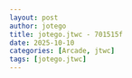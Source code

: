 ```yaml
---
layout: post
author: jotego
title: jotego.jtwc - 701515f
date: 2025-10-10
categories: [Arcade, jtwc]
tags: [jotego.jtwc]
---
```


